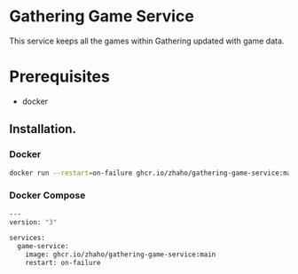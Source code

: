 # Gathering Game Service
This service keeps all the games within Gathering updated with game data.

# Prerequisites
* docker

## Installation.
### Docker
```bash
docker run --restart=on-failure ghcr.io/zhaho/gathering-game-service:main
```
### Docker Compose
```bash
---
version: "3"

services:
  game-service:
    image: ghcr.io/zhaho/gathering-game-service:main
    restart: on-failure
```
